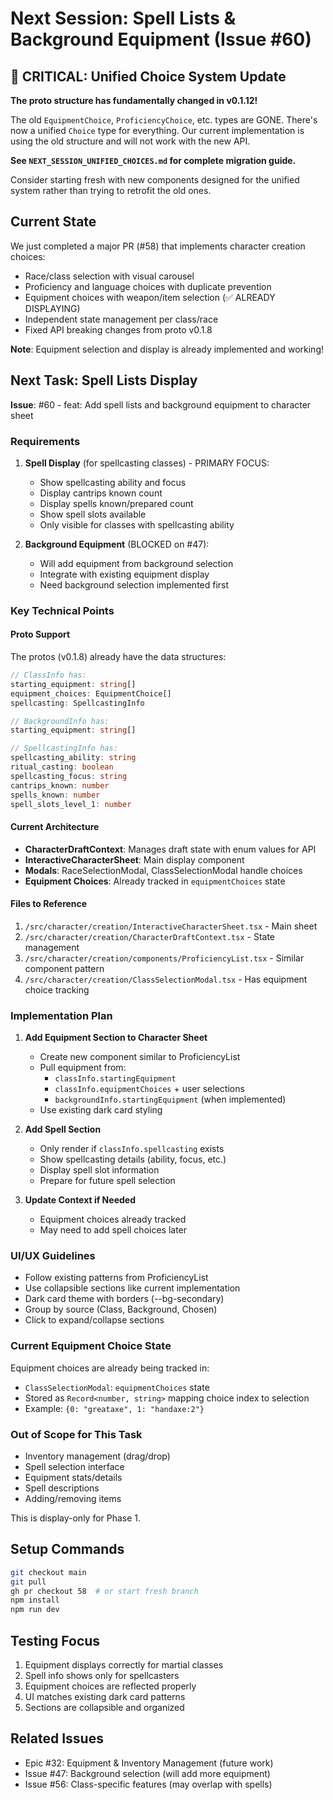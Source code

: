 # Next Session: Spell Lists & Background Equipment (Issue #60)

## 🚨 CRITICAL: Unified Choice System Update

**The proto structure has fundamentally changed in v0.1.12!**

The old `EquipmentChoice`, `ProficiencyChoice`, etc. types are GONE. There's now a unified `Choice` type for everything. Our current implementation is using the old structure and will not work with the new API.

**See `NEXT_SESSION_UNIFIED_CHOICES.md` for complete migration guide.**

Consider starting fresh with new components designed for the unified system rather than trying to retrofit the old ones.

## Current State

We just completed a major PR (#58) that implements character creation choices:

- Race/class selection with visual carousel
- Proficiency and language choices with duplicate prevention
- Equipment choices with weapon/item selection (✅ ALREADY DISPLAYING)
- Independent state management per class/race
- Fixed API breaking changes from proto v0.1.8

**Note**: Equipment selection and display is already implemented and working!

## Next Task: Spell Lists Display

**Issue**: #60 - feat: Add spell lists and background equipment to character sheet

### Requirements

1. **Spell Display** (for spellcasting classes) - PRIMARY FOCUS:
   - Show spellcasting ability and focus
   - Display cantrips known count
   - Display spells known/prepared count
   - Show spell slots available
   - Only visible for classes with spellcasting ability

2. **Background Equipment** (BLOCKED on #47):
   - Will add equipment from background selection
   - Integrate with existing equipment display
   - Need background selection implemented first

### Key Technical Points

#### Proto Support

The protos (v0.1.8) already have the data structures:

```typescript
// ClassInfo has:
starting_equipment: string[]
equipment_choices: EquipmentChoice[]
spellcasting: SpellcastingInfo

// BackgroundInfo has:
starting_equipment: string[]

// SpellcastingInfo has:
spellcasting_ability: string
ritual_casting: boolean
spellcasting_focus: string
cantrips_known: number
spells_known: number
spell_slots_level_1: number
```

#### Current Architecture

- **CharacterDraftContext**: Manages draft state with enum values for API
- **InteractiveCharacterSheet**: Main display component
- **Modals**: RaceSelectionModal, ClassSelectionModal handle choices
- **Equipment Choices**: Already tracked in `equipmentChoices` state

#### Files to Reference

1. `/src/character/creation/InteractiveCharacterSheet.tsx` - Main sheet
2. `/src/character/creation/CharacterDraftContext.tsx` - State management
3. `/src/character/creation/components/ProficiencyList.tsx` - Similar component pattern
4. `/src/character/creation/ClassSelectionModal.tsx` - Has equipment choice tracking

### Implementation Plan

1. **Add Equipment Section to Character Sheet**
   - Create new component similar to ProficiencyList
   - Pull equipment from:
     - `classInfo.startingEquipment`
     - `classInfo.equipmentChoices` + user selections
     - `backgroundInfo.startingEquipment` (when implemented)
   - Use existing dark card styling

2. **Add Spell Section**
   - Only render if `classInfo.spellcasting` exists
   - Show spellcasting details (ability, focus, etc.)
   - Display spell slot information
   - Prepare for future spell selection

3. **Update Context if Needed**
   - Equipment choices already tracked
   - May need to add spell choices later

### UI/UX Guidelines

- Follow existing patterns from ProficiencyList
- Use collapsible sections like current implementation
- Dark card theme with borders (--bg-secondary)
- Group by source (Class, Background, Chosen)
- Click to expand/collapse sections

### Current Equipment Choice State

Equipment choices are already being tracked in:

- `ClassSelectionModal`: `equipmentChoices` state
- Stored as `Record<number, string>` mapping choice index to selection
- Example: `{0: "greataxe", 1: "handaxe:2"}`

### Out of Scope for This Task

- Inventory management (drag/drop)
- Spell selection interface
- Equipment stats/details
- Spell descriptions
- Adding/removing items

This is display-only for Phase 1.

## Setup Commands

```bash
git checkout main
git pull
gh pr checkout 58  # or start fresh branch
npm install
npm run dev
```

## Testing Focus

1. Equipment displays correctly for martial classes
2. Spell info shows only for spellcasters
3. Equipment choices are reflected properly
4. UI matches existing dark card patterns
5. Sections are collapsible and organized

## Related Issues

- Epic #32: Equipment & Inventory Management (future work)
- Issue #47: Background selection (will add more equipment)
- Issue #56: Class-specific features (may overlap with spells)
